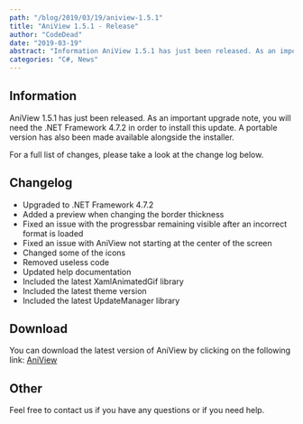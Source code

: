 ```yaml
---
path: "/blog/2019/03/19/aniview-1.5.1"
title: "AniView 1.5.1 - Release"
author: "CodeDead"
date: "2019-03-19"
abstract: "Information AniView 1.5.1 has just been released. As an important upgrade note, you will need the .NET Framework 4.7.2 in order to install this update. A portable version has also been made available alongside the installer. For a full list of changes, please take a..."
categories: "C#, News"
---
```

## Information

AniView 1.5.1 has just been released. As an important upgrade note, you will need the .NET Framework 4.7.2 in order to install this update. A portable version has also been made available alongside the installer.

For a full list of changes, please take a look at the change log below.

## Changelog

* Upgraded to .NET Framework 4.7.2
* Added a preview when changing the border thickness
* Fixed an issue with the progressbar remaining visible after an incorrect format is loaded
* Fixed an issue with AniView not starting at the center of the screen
* Changed some of the icons
* Removed useless code
* Updated help documentation
* Included the latest XamlAnimatedGif library
* Included the latest theme version
* Included the latest UpdateManager library

## Download

You can download the latest version of AniView by clicking on the following link:
<a href="/software/aniview">AniView</a>

## Other

Feel free to contact us if you have any questions or if you need help.
